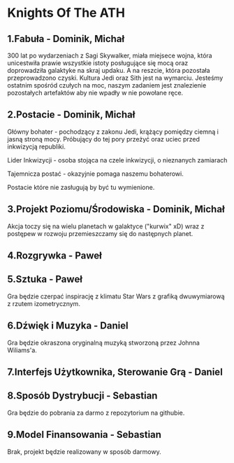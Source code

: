 # Knights Of The ATH

## 1.Fabuła - Dominik, Michał

300 lat po wydarzeniach z Sagi Skywalker, miała miejsece wojna, która unicestwiła prawie wszystkie istoty posługujące się mocą oraz doprowadziła galaktyke na skraj updaku. A na reszcie, która pozostała przeprowadzono czyski. Kultura Jedi oraz Sith jest na wymarciu. Jesteśmy ostatnim spośród czułych na moc, naszym zadaniem jest znalezienie pozostałych artefaktów aby nie wpadły w nie powołane ręce.

## 2.Postacie - Dominik, Michał

Główny bohater - pochodzący z zakonu Jedi, krążący pomiędzy ciemną i jasną stroną mocy. Próbujący do tej pory przeżyć oraz uciec przed inkwizycją republiki.

Lider Inkwizycji - osoba stojąca na czele inkwizycji, o nieznanych zamiarach

Tajemnicza postać - okazyjnie pomaga naszemu bohaterowi.

Postacie które nie zasługują by być tu wymienione.

## 3.Projekt Poziomu/Środowiska - Dominik, Michał

Akcja toczy się na wielu planetach w galaktyce ("kurwix" xD) wraz z postępew w rozwoju przemieszczamy się do następnych planet.

## 4.Rozgrywka - Paweł
## 5.Sztuka - Paweł

Gra będzie czerpać inspirację z klimatu Star Wars z grafiką dwuwymiarową z rzutem izometrycznym.

## 6.Dźwięk i Muzyka - Daniel

Gra będzie okraszona oryginalną muzyką stworzoną przez Johnna Wiliams'a.

## 7.Interfejs Użytkownika, Sterowanie Grą - Daniel
## 8.Sposób Dystrybucji - Sebastian

Gra będzie do pobrania za darmo z repozytorium na githubie.

## 9.Model Finansowania - Sebastian

Brak, projekt będzie realizowany w sposób darmowy.
